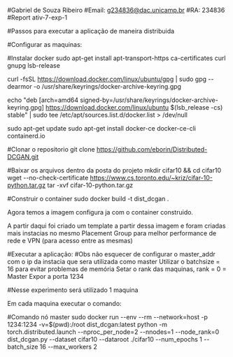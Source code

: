 #Gabriel de Souza Ribeiro #Email: g234836@dac.unicamp.br #RA: 234836 #Report ativ-7-exp-1

#Passos para executar a aplicação de maneira distribuida

#Configurar as maquinas:

#Instalar docker sudo apt-get install
apt-transport-https
ca-certificates
curl
gnupg
lsb-release

curl -fsSL https://download.docker.com/linux/ubuntu/gpg | sudo gpg --dearmor -o /usr/share/keyrings/docker-archive-keyring.gpg

echo
"deb [arch=amd64 signed-by=/usr/share/keyrings/docker-archive-keyring.gpg] https://download.docker.com/linux/ubuntu
$(lsb_release -cs) stable" | sudo tee /etc/apt/sources.list.d/docker.list > /dev/null

sudo apt-get update sudo apt-get install docker-ce docker-ce-cli containerd.io

#Clonar o repositorio git clone https://github.com/eborin/Distributed-DCGAN.git

#Baixar os arquivos dentro da posta do projeto mkdir cifar10 && cd cifar10 wget --no-check-certificate https://www.cs.toronto.edu/~kriz/cifar-10-python.tar.gz tar -xvf cifar-10-python.tar.gz

#Construir o container sudo docker build -t dist_dcgan .

Agora temos a imagem configura ja com o container construido.

A partir daqui foi criado um template a partir dessa imagem e foram criadas mais instacias no mesmo Placement Group para melhor performance de rede e VPN (para acesso entre as mesmas)

#Executar a aplicação:
#Obs não esquecer de configurar o master_addr com o ip da instacia que sera utilizada como master Utilizar o batchsize = 16 para evitar problemas de memória Setar o rank das maquinas, rank = 0 = Master Expor a porta 1234

#Nesse experimento será utilizado 1 maquina

Em cada maquina executar o comando:

#Comando nó master
sudo docker run --env --rm --network=host -p 1234:1234 -v=$(pwd):/root dist_dcgan:latest python -m torch.distributed.launch --nproc_per_node=2 --nnodes=1 --node_rank=0 dist_dcgan.py --dataset cifar10 --dataroot ./cifar10 --num_epochs 1 --batch_size 16 --max_workers 2